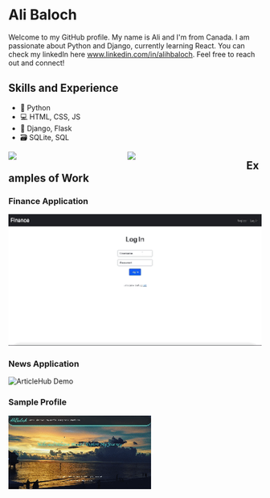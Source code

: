 # Ali Baloch

Welcome to my GitHub profile. My name is Ali and I'm from Canada. I am passionate about Python and Django, currently learning React. You can check my linkedIn here www.linkedin.com/in/alihbaloch. Feel free to reach out and connect!

## Skills and Experience

* 🐍 Python
* 💻 HTML, CSS, JS
* 🔧 Django, Flask
* 🗃 SQLite, SQL

<img align="left" width="47%" src="https://github-readme-stats.vercel.app/api?username=alihbaloch&show_icons=true&theme=radical"/> 
<img align="left" width="47%" src="https://github-readme-stats.vercel.app/api/top-langs/?username=anuraghazra&layout=compact"/> 


## Examples of Work

### Finance Application
![Finance Demo](https://raw.githubusercontent.com/alihbaloch/alihbaloch/main/Finance%20Demo.gif)

### News Application
![ArticleHub Demo](https://raw.githubusercontent.com/alihbaloch/alihbaloch/main/ArticleHub%20Demo.gif)

### Sample Profile
![A Profile Demo](https://raw.githubusercontent.com/alihbaloch/alihbaloch/main/A%20Profile%20Demo.gif)













